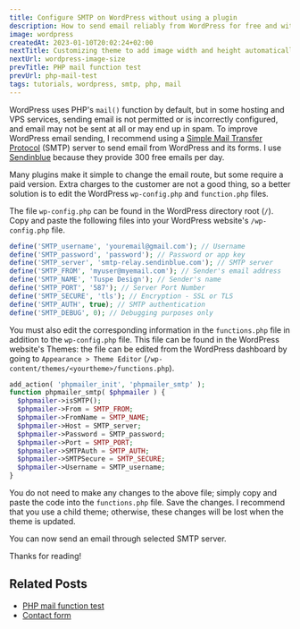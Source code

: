 ```yaml
---
title: Configure SMTP on WordPress without using a plugin
description: How to send email reliably from WordPress for free and without third-party plugins
image: wordpress
createdAt: 2023-01-10T20:02:24+02:00
nextTitle: Customizing theme to add image width and height automatically in WordPress
nextUrl: wordpress-image-size
prevTitle: PHP mail function test
prevUrl: php-mail-test
tags: tutorials, wordpress, smtp, php, mail
---
```


WordPress uses PHP's `mail()` function by default, but in some hosting and VPS services, sending email is not permitted or is incorrectly configured, and email may not be sent at all or may end up in spam. To improve WordPress email sending, I recommend using a [Simple Mail Transfer Protocol](https://en.wikipedia.org/wiki/Simple_Mail_Transfer_Protocol) (SMTP) server to send email from WordPress and its forms. I use [Sendinblue](https://www.sendinblue.com/) because they provide 300 free emails per day.

Many plugins make it simple to change the email route, but some require a paid version. Extra charges to the customer are not a good thing, so a better solution is to edit the WordPress `wp-config.php` and `function.php` files.

The file `wp-config.php` can be found in the WordPress directory root (`/`). Copy and paste the following files into your WordPress website's `/wp-config.php` file.

```PHP
define('SMTP_username', 'youremail@gmail.com'); // Username
define('SMTP_password', 'password'); // Password or app key
define('SMTP_server', 'smtp-relay.sendinblue.com'); // SMTP server
define('SMTP_FROM', 'myuser@myemail.com'); // Sender's email address
define('SMTP_NAME', 'Tuspe Design'); // Sender's name
define('SMTP_PORT', '587'); // Server Port Number
define('SMTP_SECURE', 'tls'); // Encryption - SSL or TLS
define('SMTP_AUTH', true); // SMTP authentication
define('SMTP_DEBUG', 0); // Debugging purposes only
```

You must also edit the corresponding information in the `functions.php` file in addition to the `wp-config.php` file. This file can be found in the WordPress website's Themes: the file can be edited from the WordPress dashboard by going to `Appearance > Theme Editor` (`/wp-content/themes/<yourtheme>/functions.php`).

```PHP
add_action( 'phpmailer_init', 'phpmailer_smtp' );
function phpmailer_smtp( $phpmailer ) {
  $phpmailer->isSMTP();     
  $phpmailer->From = SMTP_FROM;
  $phpmailer->FromName = SMTP_NAME;
  $phpmailer->Host = SMTP_server;  
  $phpmailer->Password = SMTP_password;
  $phpmailer->Port = SMTP_PORT;
  $phpmailer->SMTPAuth = SMTP_AUTH;
  $phpmailer->SMTPSecure = SMTP_SECURE;
  $phpmailer->Username = SMTP_username;
}
```

You do not need to make any changes to the above file; simply copy and paste the code into the `functions.php` file. Save the changes. I recommend that you use a child theme; otherwise, these changes will be lost when the theme is updated.

You can now send an email through selected SMTP server.

Thanks for reading!

## Related Posts

- [PHP mail function test](/blog/php-mail-test)
- [Contact form](/blog/contact-form)
